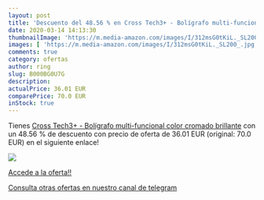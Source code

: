 ```yaml
---
layout: post
title: 'Descuento del 48.56 % en Cross Tech3+ - Bolígrafo multi-funcional'
date: 2020-03-14 14:13:30
thumbnailImage: 'https://m.media-amazon.com/images/I/312msG0tKiL._SL200_.jpg'
images: [ 'https://m.media-amazon.com/images/I/312msG0tKiL._SL200_.jpg' ]
comments: true
category: ofertas
author: ring
slug: B000BG0U7G
description:
actualPrice: 36.01 EUR
comparePrice: 70.0 EUR
inStock: true
---
```


Tienes [Cross Tech3+ - Bolígrafo multi-funcional  color cromado brillante](https://www.amazon.com/dp/B000BG0U7G/?tag=redken08-20) con un 48.56 % de descuento con precio de oferta de 36.01 EUR (original: 70.0 EUR) en el siguiente enlace!

[![](https://m.media-amazon.com/images/I/312msG0tKiL._SL200_.jpg)](https://www.amazon.com/dp/B000BG0U7G/?tag=redken08-20)

[Accede a la oferta!!](https://www.amazon.com/dp/B000BG0U7G/?tag=redken08-20)

[Consulta otras ofertas en nuestro canal de telegram](https://t.me/s/ofertas25)
